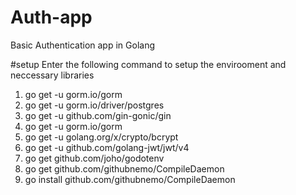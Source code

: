 # Auth-app
Basic Authentication app in Golang 

#setup
Enter the following command to setup the envirooment and neccessary libraries 
1. go get -u gorm.io/gorm
2. go get -u gorm.io/driver/postgres
3. go get -u github.com/gin-gonic/gin
4. go get -u gorm.io/gorm
5. go get -u golang.org/x/crypto/bcrypt
6. go get -u github.com/golang-jwt/jwt/v4
7. go get github.com/joho/godotenv
8. go get github.com/githubnemo/CompileDaemon
9. go install github.com/githubnemo/CompileDaemon
